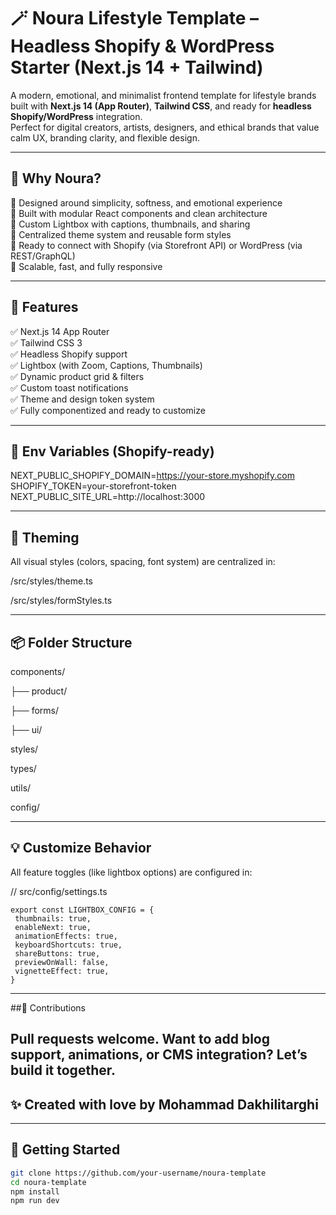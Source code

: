 # 🪄 Noura Lifestyle Template – Headless Shopify & WordPress Starter (Next.js 14 + Tailwind)

A modern, emotional, and minimalist frontend template for lifestyle brands built with **Next.js 14 (App Router)**, **Tailwind CSS**, and ready for **headless Shopify/WordPress** integration.  
Perfect for digital creators, artists, designers, and ethical brands that value calm UX, branding clarity, and flexible design.

---

## 🌟 Why Noura?

🔹 Designed around simplicity, softness, and emotional experience  
🔹 Built with modular React components and clean architecture  
🔹 Custom Lightbox with captions, thumbnails, and sharing  
🔹 Centralized theme system and reusable form styles  
🔹 Ready to connect with Shopify (via Storefront API) or WordPress (via REST/GraphQL)  
🔹 Scalable, fast, and fully responsive

---

## 🔧 Features

✅ Next.js 14 App Router  
✅ Tailwind CSS 3  
✅ Headless Shopify support  
✅ Lightbox (with Zoom, Captions, Thumbnails)  
✅ Dynamic product grid & filters  
✅ Custom toast notifications  
✅ Theme and design token system  
✅ Fully componentized and ready to customize

---

## 🔐 Env Variables (Shopify-ready)
NEXT_PUBLIC_SHOPIFY_DOMAIN=https://your-store.myshopify.com
SHOPIFY_TOKEN=your-storefront-token
NEXT_PUBLIC_SITE_URL=http://localhost:3000

---
## 🎨 Theming
All visual styles (colors, spacing, font system) are centralized in:

/src/styles/theme.ts

/src/styles/formStyles.ts

---
## 📦 Folder Structure

components/

├── product/

├── forms/

├── ui/

styles/

types/

utils/

config/

---
## 💡 Customize Behavior

All feature toggles (like lightbox options) are configured in:

// src/config/settings.ts

 ``` 
export const LIGHTBOX_CONFIG = {
  thumbnails: true,
  enableNext: true,
  animationEffects: true,
  keyboardShortcuts: true,
  shareButtons: true,
  previewOnWall: false,
  vignetteEffect: true,
}
 ``` 
---

##🤝 Contributions

Pull requests welcome. Want to add blog support, animations, or CMS integration? Let’s build it together.
---

## ✨ Created with love by Mohammad Dakhilitarghi
---

## 🚀 Getting Started

```bash
git clone https://github.com/your-username/noura-template
cd noura-template
npm install
npm run dev



